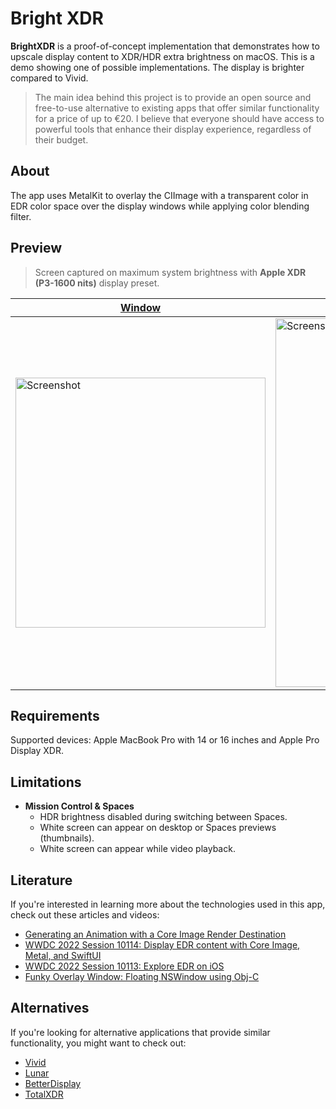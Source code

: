 # Bright XDR 
__BrightXDR__ is a proof-of-concept implementation that demonstrates how to upscale display content to XDR/HDR extra brightness on macOS. This is a demo showing one of possible implementations. The display is brighter compared to Vivid.

> The main idea behind this project is to provide an open source and free-to-use alternative to existing apps that offer similar functionality for a price of up to &euro;20. I believe that everyone should have access to powerful tools that enhance their display experience, regardless of their budget.

## About 
The app uses MetalKit to overlay the CIImage with a transparent color in EDR color space over the display windows while applying color blending filter.

## Preview 
> Screen captured on maximum system brightness with __Apple XDR (P3-1600 nits)__ display preset.

| [Window](../../tree/swiftui-window) | Split View |
| ------------ | ------------ |
|<img src="https://user-images.githubusercontent.com/21260939/228393300-34f48989-ba81-45a0-9364-3b66252f6a36.jpg" alt="Screenshot" width="400">|<img src="https://user-images.githubusercontent.com/21260939/229236909-6b904565-9dc3-48b5-ab00-96c7667c9301.jpg" alt="Screenshot2" width="590">|

## Requirements
Supported devices: Apple MacBook Pro with 14 or 16 inches and Apple Pro Display XDR.

## Limitations
- __Mission Control & Spaces__
  - HDR brightness disabled during switching between Spaces.
  - White screen can appear on desktop or Spaces previews (thumbnails).
  - White screen can appear while video playback.

## Literature

If you're interested in learning more about the technologies used in this app, check out these articles and videos:
- [Generating an Animation with a Core Image Render Destination](https://developer.apple.com/documentation/coreimage/generating_an_animation_with_a_core_image_render_destination)
- [WWDC 2022 Session 10114: Display EDR content with Core Image, Metal, and SwiftUI](https://developer.apple.com/videos/play/wwdc2022/10114/)
- [WWDC 2022 Session 10113: Explore EDR on iOS](https://developer.apple.com/videos/play/wwdc2022/10113/)
- [Funky Overlay Window: Floating NSWindow using Obj-C](https://developer.apple.com/library/archive/samplecode/FunkyOverlayWindow/Introduction/Intro.html)

## Alternatives

If you're looking for alternative applications that provide similar functionality, you might want to check out:
- [Vivid](https://www.getvivid.app/)
- [Lunar](https://github.com/alin23/Lunar)
- [BetterDisplay](https://github.com/waydabber/BetterDisplay)
- [TotalXDR](https://junebytes.com/totalxdr)
